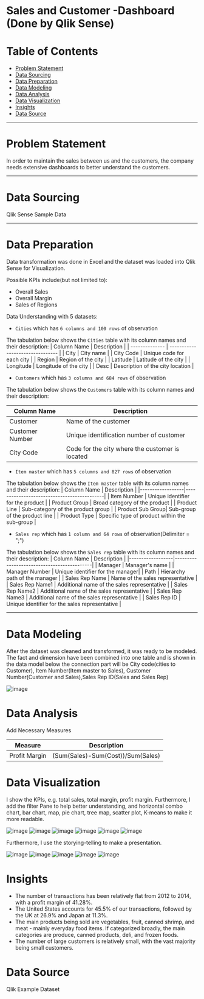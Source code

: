 # Sales and Customer -Dashboard (Done by Qlik Sense)
# Table of Contents

- [Problem Statement](https://github.com/jiang54/Sales-and-Customer-Dashboard#problem-statement)
- [Data Sourcing](https://github.com/jiang54/Sales-and-Customer-Dashboard#data-sourcing)
- [Data Preparation](https://github.com/jiang54/Sales-and-Customer-Dashboard#data-preparation)
- [Data Modeling](https://github.com/jiang54/Sales-and-Customer-Dashboard#data-modeling)
- [Data Analysis](https://github.com/jiang54/Sales-and-Customer-Dashboard#data-visualization)
- [Data Visualization](https://github.com/jiang54/Sales-and-Customer-Dashboard#Data-Visualization)
- [Insights](https://github.com/jiang54/Sales-and-Customer-Dashboard#insights)
- [Data Source](https://github.com/jiang54/Sales-and-Customer-Dashboard#data-source)


---
# Problem Statement

In order to maintain the sales between us and the customers, the company needs extensive dashboards to better understand the customers.

---

# Data Sourcing

Qlik Sense Sample Data

---

# Data Preparation

Data transformation was done in Excel and the dataset was loaded into Qlik Sense for Visualization.

Possible KPIs include(but not limited to):
- Overall Sales
- Overall Margin
- Sales of Regions

Data Understanding with 5 datasets:

- `Cities` which has `6 columns and 100 rows` of observation

The tabulation below shows the `Cities` table with its column names and their description:
| Column Name    | Description                                                                                                      |
| -------------- | -------------------------------- |
| City | City name |
| City Code | Unique code for each city |
| Region | Region of the city |
| Latitude | Latitude of the city |
| Longitude | Longitude of the city |
| Desc | Description of the city location |

- `Customers` which has `3 columns and 684 rows` of observation

The tabulation below shows the `Customers` table with its column names and their description:

| Column Name     | Description                          |
|-----------------|--------------------------------------|
| Customer        | Name of the customer                 |
| Customer Number | Unique identification number of customer |
| City Code       | Code for the city where the customer is located |

- `Item master` which has `5 columns and 827 rows` of observation

The tabulation below shows the `Item master` table with its column names and their description:
| Column Name      | Description                                |
|------------------|--------------------------------------------|
| Item Number      | Unique identifier for the product          |
| Product Group    | Broad category of the product              |
| Product Line     | Sub-category of the product group           |
| Product Sub Group| Sub-group of the product line               |
| Product Type     | Specific type of product within the sub-group |

- `Sales rep` which has `1 column and 64 rows` of observation(Delimiter = ";")

The tabulation below shows the `Sales rep` table with its column names and their description:
| Column Name      | Description                                |
|------------------|--------------------------------------------|
| Manager | Manager's name |
| Manager Number | Unique identifier for the manager|
| Path | Hierarchy path of the manager |
| Sales Rep Name | Name of the sales representative |
| Sales Rep Name1 | Additional name of the sales representative |
| Sales Rep Name2 | Additional name of the sales representative |
| Sales Rep Name3 | Additional name of the sales representative |
| Sales Rep ID | Unique identifier for the sales representative |


---

# Data Modeling

After the dataset was cleaned and transformed, it was ready to be modeled.
The fact and dimension have been combined into one table and is shown in the data model below
the connection part will be City code(cities to Customer), Item Number(Item master to Sales), Customer Number(Customer and Sales),Sales Rep ID(Sales and Sales Rep)

![image](https://user-images.githubusercontent.com/24377958/229714694-9a7bbbad-f067-44cf-8d7c-a1b8d2c66d31.png)



# Data Analysis
Add Necessary Measures


| Measure                    | Description                                                                                                                        |
| --------------------------| -----------------------------------------------------------------------------------------------------------------------------------|
| Profit Margin                | (Sum(Sales)-Sum(Cost))/Sum(Sales) |


# Data Visualization
I show the KPIs, e.g. total sales, total margin, profit margin. Furthermore, I add the filter Pane to help better understanding, and horizontal combo chart, bar chart, map, pie chart, tree map, scatter plot, K-means to make it more readable.

![image](https://user-images.githubusercontent.com/24377958/229706818-55a732f6-4f18-4ad7-917a-a024b687ee49.png)
![image](https://user-images.githubusercontent.com/24377958/229706910-db0a1d8d-ce11-421d-8c5e-08acfc0b23ed.png)
![image](https://user-images.githubusercontent.com/24377958/229706970-433c8317-b409-4a7f-adb7-2280d61cc56b.png)
![image](https://user-images.githubusercontent.com/24377958/229707176-d866e1f9-d4c6-4b33-a775-deb2c15b0d5b.png)
![image](https://user-images.githubusercontent.com/24377958/229707250-e2860959-0a43-46de-a16f-62c150ae8a22.png)
![image](https://user-images.githubusercontent.com/24377958/229707320-4a934c04-2621-429e-aeaf-190e789c6e80.png)

Furthermore, I use the storying-telling to make a presentation.

![image](https://user-images.githubusercontent.com/24377958/229707728-03cdcec4-dbf0-4dc3-b6a0-776328db09b6.png)
![image](https://user-images.githubusercontent.com/24377958/229707762-c0e8c349-ce28-4f1b-9933-926a59b4216c.png)
![image](https://user-images.githubusercontent.com/24377958/229707787-8b09d4c2-901e-4f0c-bfad-000305459268.png)
![image](https://user-images.githubusercontent.com/24377958/229707808-30552806-24e7-4dae-9ca1-45393e9ee5da.png)
![image](https://user-images.githubusercontent.com/24377958/229707894-b66ef6d2-c2d8-40ce-a431-b31a419d4c97.png)


# Insights

- The number of transactions has been relatively flat from 2012 to 2014, with a profit margin of 41.28%.
- The United States accounts for 45.5% of our transactions, followed by the UK at 26.9% and Japan at 11.3%.
- The main products being sold are vegetables, fruit, canned shrimp, and meat - mainly everyday food items. If categorized broadly, the main categories are produce, canned products, deli, and frozen foods.
- The number of large customers is relatively small, with the vast majority being small customers.
# Data Source

Qlik Example Dataset
